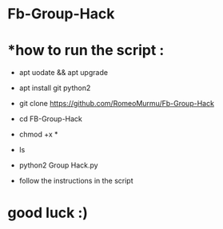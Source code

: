 # Fb-Group-Hack

# *how to run the script :  

* apt uodate && apt upgrade

* apt install git python2

* git clone https://github.com/RomeoMurmu/Fb-Group-Hack

* cd FB-Group-Hack

* chmod +x *

* ls 

* python2 Group Hack.py 

* follow the instructions in the script

# good luck  :)
 

